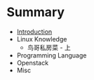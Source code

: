 # Summary

* [Introduction](README.md)
* Linux Knowledge
   * 鸟哥私房菜 - 上
* Programming Language
* Openstack
* Misc

